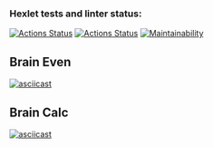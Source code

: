 ### Hexlet tests and linter status:
[![Actions Status](https://github.com/VadimFilimonov/frontend-project-lvl1/workflows/hexlet-check/badge.svg)](https://github.com/VadimFilimonov/frontend-project-lvl1/actions)
[![Actions Status](https://github.com/VadimFilimonov/frontend-project-lvl1/workflows/test/badge.svg)](https://github.com/VadimFilimonov/frontend-project-lvl1/actions)
[![Maintainability](https://api.codeclimate.com/v1/badges/3e10a2462691ddfd5d2f/maintainability)](https://codeclimate.com/github/VadimFilimonov/frontend-project-lvl1/maintainability)

## Brain Even
[![asciicast](https://asciinema.org/a/U5785zgxFmNGibKu0xZF9wTeO.svg)](https://asciinema.org/a/U5785zgxFmNGibKu0xZF9wTeO)

## Brain Calc
[![asciicast](https://asciinema.org/a/i14t6aA01vRS70FhmjsrKMfnj.svg)](https://asciinema.org/a/i14t6aA01vRS70FhmjsrKMfnj)

